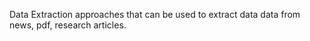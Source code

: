 Data Extraction approaches that can be used  to extract data data from news, pdf, research articles.
